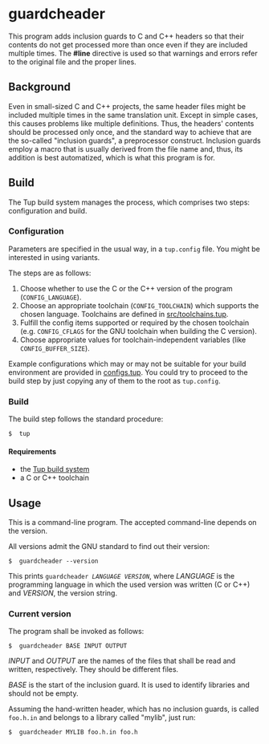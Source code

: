 # guardcheader

This program adds inclusion guards to C and C++ headers so that their contents do not get processed more than once even if they are included multiple times. The **#line** directive is used so that warnings and errors refer to the original file and the proper lines.


##  Background

Even in small-sized C and C++ projects, the same header files might be included multiple times in the same translation unit. Except in simple cases, this causes problems like multiple definitions. Thus, the headers' contents should be processed only once, and the standard way to achieve that are the so-called "inclusion guards", a preprocessor construct. Inclusion guards employ a macro that is usually derived from the file name and, thus, its addition is best automatized, which is what this program is for.


##  Build

The Tup build system manages the process, which comprises two steps: configuration and build.

###  Configuration
Parameters are specified in the usual way, in a `tup.config` file. You might be interested in using variants.

The steps are as follows:

 1.  Choose whether to use the C or the C++ version of the program (`CONFIG_LANGUAGE`).
 2.  Choose an appropriate toolchain (`CONFIG_TOOLCHAIN`) which supports the chosen language. Toolchains are defined in [src/toolchains.tup](src/toolchains.tup).
 3.  Fulfill the config items supported or required by the chosen toolchain (e.g. `CONFIG_CFLAGS` for the GNU toolchain when building the C version).
 4.  Choose appropriate values for toolchain-independent variables (like `CONFIG_BUFFER_SIZE`).

Example configurations which may or may not be suitable for your build environment are provided in [configs.tup](configs.tup). You could try to proceed to the build step by just copying any of them to the root as `tup.config`.

###  Build
The build step follows the standard procedure:

    $  tup

####  Requirements

 -  the [Tup build system](http://gittup.org/tup/)
 -  a C or C++ toolchain


##  Usage

This is a command-line program. The accepted command-line depends on the version.

All versions admit the GNU standard to find out their version:

    $  guardcheader --version

This prints `guardcheader `_`LANGUAGE VERSION`_, where _LANGUAGE_ is the programming language in which the used version was written (C or C++) and _VERSION_, the version string.

###  Current version

The program shall be invoked as follows:

    $  guardcheader BASE INPUT OUTPUT

_INPUT_ and _OUTPUT_ are the names of the files that shall be read and written, respectively. They should be different files.

_BASE_ is the start of the inclusion guard. It is used to identify libraries and should not be empty.

Assuming the hand-written header, which has no inclusion guards, is called `foo.h.in` and belongs to a library called "mylib", just run:

    $  guardcheader MYLIB foo.h.in foo.h
